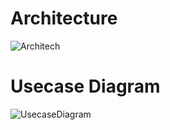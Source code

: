# Architecture
![Architech](https://user-images.githubusercontent.com/46933088/156163898-6246ce72-9fd5-4d75-88e7-8e9bc5574bd0.jpg)

# Usecase Diagram
![UsecaseDiagram](https://user-images.githubusercontent.com/46933088/156160240-26ecd8ef-40bf-4ece-9d5b-8e3b4def37e5.jpg)